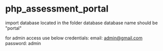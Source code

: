 # php_assessment_portal
import database located in the folder database
database name should be "portal"

for admin access use below credentials:
email: admin@gmail.com
password: admin
